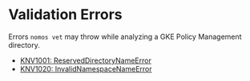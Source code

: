 [//]: # (Autogenerated file. Do not manually modify.)

# Validation Errors

Errors `nomos vet` may throw while analyzing a GKE Policy Management directory.

*   [KNV1001: ReservedDirectoryNameError](KNV1001.md)
*   [KNV1020: InvalidNamespaceNameError](KNV1020.md)
